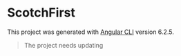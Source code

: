 # ScotchFirst

This project was generated with [Angular CLI](https://github.com/angular/angular-cli) version 6.2.5.

> The project needs updating